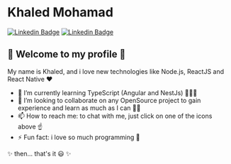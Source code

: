 # Khaled Mohamad

[![Linkedin Badge](https://img.shields.io/badge/-LinkedIn-blue?style=flat-square&logo=linkedin&link=https://www.linkedin.com/in/khaledmohamadkhalil/)](https://www.linkedin.com/in/khaledmohamadkhalil/) 
[![Linkedin Badge](https://img.shields.io/badge/-Email-c23208?style=flat-square&logo=Gmail&logoColor=white&link=mailto:kha.led002@hotmail.com)](mailto:kha.led002@hotmail.com) 

## 🚀 Welcome to my profile 🚀

My name is Khaled, and i love new technologies like Node.js, ReactJS and React Native ❤

- 🌱 I’m currently learning TypeScript (Angular and NestJs) 📘👨‍🎓
- 👯 I’m looking to collaborate on any OpenSource project to gain experience and learn as much as I can 🙏💪
- 📫 How to reach me: to chat with me, just click on one of the icons above ☝
- ⚡ Fun fact: i love so much programming 💖

✨ then... that's it 😃 ✨

